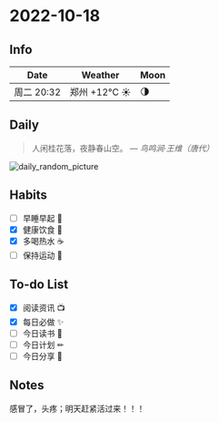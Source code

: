 # 2022-10-18

## Info

| Date           | Weather      | Moon |
| -------------- | ------------ | ---- |
| 周二 20:32 | 郑州 +12°C ☀️   | 🌗 |

## Daily

> 人闲桂花落，夜静春山空。
> — *鸟鸣涧·王维（唐代）*

![daily_random_picture](https://images.unsplash.com/photo-1429667947446-3c93a979b7e0?crop=entropy&cs=tinysrgb&fit=crop&fm=jpg&h=1080&ixid=MnwxfDB8MXxyYW5kb218MHx8bW91bnRhaW4sd2F0ZXIsbGFuZHNjYXBlLGdhbGF4eSxjaXR5fHx8fHx8MTY2NjA5NjM3NA&ixlib=rb-1.2.1&q=80&utm_campaign=api-credit&utm_medium=referral&utm_source=unsplash_source&w=1920)

## Habits

- [ ] 早睡早起 🌃
- [x] 健康饮食 🥗
- [x] 多喝热水 ☕️
- [ ] 保持运动 💪

## To-do List

- [x] 阅读资讯 📺
- [x] 每日必做 ✨
- [ ] 今日读书 📖
- [ ] 今日计划 ✏
- [ ] 今日分享 📌

## Notes

感冒了，头疼；明天赶紧活过来！！！
